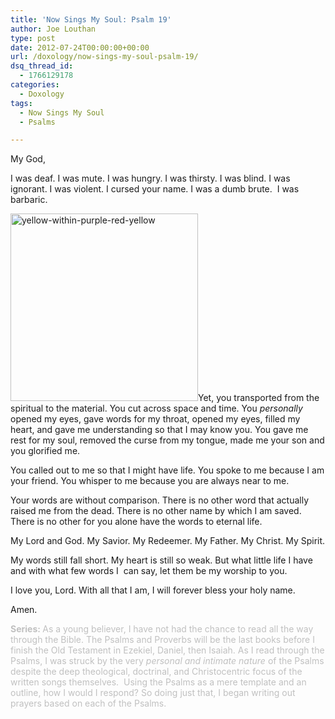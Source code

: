 ```yaml
---
title: 'Now Sings My Soul: Psalm 19'
author: Joe Louthan
type: post
date: 2012-07-24T00:00:00+00:00
url: /doxology/now-sings-my-soul-psalm-19/
dsq_thread_id:
  - 1766129178
categories:
  - Doxology
tags:
  - Now Sings My Soul
  - Psalms

---
```

My God,

I was deaf. I was mute. I was hungry. I was thirsty. I was blind. I was ignorant. I was violent. I cursed your name. I was a dumb brute.  I was barbaric.

[<img class="alignright size-thumbnail wp-image-2207" alt="yellow-within-purple-red-yellow" src="https://i0.wp.com/theologic.us/wp-content/uploads/2013/09/yellow-within-purple-red-yellow.jpg?resize=300%2C300" width="300" height="300" srcset="https://i0.wp.com/theologic.us/wp-content/uploads/2013/09/yellow-within-purple-red-yellow.jpg?resize=300%2C300 300w, https://i0.wp.com/theologic.us/wp-content/uploads/2013/09/yellow-within-purple-red-yellow.jpg?resize=400%2C400 400w, https://i0.wp.com/theologic.us/wp-content/uploads/2013/09/yellow-within-purple-red-yellow.jpg?w=500 500w" sizes="(max-width: 300px) 100vw, 300px" data-recalc-dims="1" />][1]Yet, you transported from the spiritual to the material. You cut across space and time. You _personally_ opened my eyes, gave words for my throat, opened my eyes, filled my heart, and gave me understanding so that I may know you. You gave me rest for my soul, removed the curse from my tongue, made me your son and you glorified me.

You called out to me so that I might have life. You spoke to me because I am your friend. You whisper to me because you are always near to me.

Your words are without comparison. There is no other word that actually raised me from the dead. There is no other name by which I am saved. There is no other for you alone have the words to eternal life.

My Lord and God. My Savior. My Redeemer. My Father. My Christ. My Spirit.

My words still fall short. My heart is still so weak. But what little life I have and with what few words I  can say, let them be my worship to you.

I love you, Lord. With all that I am, I will forever bless your holy name.

Amen.

<span style="color: #c0c0c0;"><strong>Series: </strong>As a young believer, I have not had the chance to read all the way through the Bible. The Psalms and Proverbs will be the last books before I finish the Old Testament in Ezekiel, Daniel, then Isaiah. As I read through the Psalms, I was struck by the very <em>personal and intimate nature</em> of the Psalms despite the deep theological, doctrinal, and Christocentric focus of the written songs themselves.  Using the Psalms as a mere template and an outline, how I would I respond? So doing just that, I began writing out prayers based on each of the Psalms.</span>

 [1]: https://i0.wp.com/theologic.us/wp-content/uploads/2013/09/yellow-within-purple-red-yellow.jpg